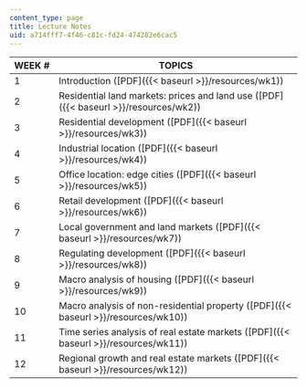 ```yaml
---
content_type: page
title: Lecture Notes
uid: a714fff7-4f46-c81c-fd24-474282e6cac5
---
```


| WEEK # | TOPICS |
| --- | --- |
| 1 | Introduction ([PDF]({{< baseurl >}}/resources/wk1)) |
| 2 | Residential land markets: prices and land use ([PDF]({{< baseurl >}}/resources/wk2)) |
| 3 | Residential development ([PDF]({{< baseurl >}}/resources/wk3)) |
| 4 | Industrial location ([PDF]({{< baseurl >}}/resources/wk4)) |
| 5 | Office location: edge cities ([PDF]({{< baseurl >}}/resources/wk5)) |
| 6 | Retail development ([PDF]({{< baseurl >}}/resources/wk6)) |
| 7 | Local government and land markets ([PDF]({{< baseurl >}}/resources/wk7)) |
| 8 | Regulating development ([PDF]({{< baseurl >}}/resources/wk8)) |
| 9 | Macro analysis of housing ([PDF]({{< baseurl >}}/resources/wk9)) |
| 10 | Macro analysis of non-residential property ([PDF]({{< baseurl >}}/resources/wk10)) |
| 11 | Time series analysis of real estate markets ([PDF]({{< baseurl >}}/resources/wk11)) |
| 12 | Regional growth and real estate markets ([PDF]({{< baseurl >}}/resources/wk12))